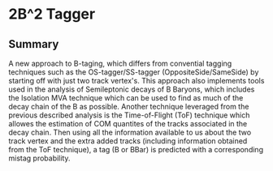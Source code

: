 # 2B^2 Tagger

## Summary
A new approach to B-taging, which differs from convential tagging techniques such as the OS-tagger/SS-tagger (OppositeSide/SameSide) by starting off with just two track vertex's. This approach also implements tools used in the analysis of Semileptonic decays of B Baryons, which includes the Isolation MVA technique which can be used to find as much of the decay chain of the B as possible. Another technique leveraged from the previous described analysis is the Time-of-Flight (ToF) technique which allowes the estimation of COM quantites of the tracks associated in the decay chain. Then using all the information available to us about the two track vertex and the extra added tracks (including information obtained from the ToF technique), a tag (B or BBar) is predicted with a corresponding mistag probability.



